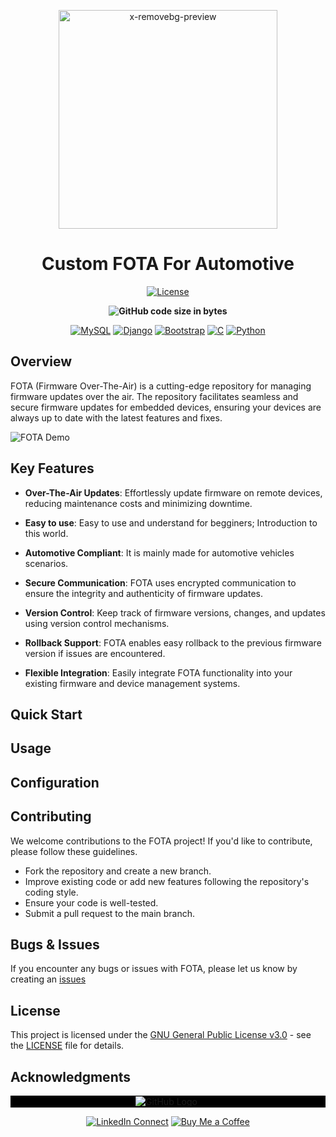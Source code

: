 
<p align="center">
  <a href="https://imgbb.com/"><img src="https://i.ibb.co/7RNX7Jg/x-removebg-preview.png" alt="x-removebg-preview" border="0" width="350"></a>
</p>
<div align="center">

# Custom FOTA For Automotive

</div>

<p align="center">
  <a href="https://img.shields.io/badge/License-GPL%203.0-blue.svg"><img src="https://img.shields.io/badge/License-GPL%203.0-blue.svg" alt="License"></a>
</p>

</p>
<p align="center">
  <b> 
  <img alt="GitHub code size in bytes" src="https://img.shields.io/github/languages/code-size/mohamedashraf-eng/C-FOTA-4-A"> 
  </b>
</p>


<p align="center">
  <a href=""><img src="https://img.shields.io/badge/mysql-%2300f.svg?style=for-the-badge&logo=mysql&logoColor=white" alt="MySQL"></a>
  <a href=""><img src="https://img.shields.io/badge/django-%23092E20.svg?style=for-the-badge&logo=django&logoColor=white" alt="Django"></a>
  <a href=""><img src="https://img.shields.io/badge/bootstrap-%238511FA.svg?style=for-the-badge&logo=bootstrap&logoColor=white" alt="Bootstrap"></a>
  <a href="https://www.gnu.org/home.en.html"><img src="https://img.shields.io/badge/C-00599C?style=for-the-badge&logo=c&logoColor=white" alt="C"></a>
  <a href="https://www.python.org"><img src="https://img.shields.io/badge/Python-FFD43B?style=for-the-badge&logo=python&logoColor=blue" alt="Python"></a>
</p>

## Overview 
FOTA (Firmware Over-The-Air) is a cutting-edge repository for managing firmware updates over the air. The repository facilitates seamless and secure firmware updates for embedded devices, ensuring your devices are always up to date with the latest features and fixes.

![FOTA Demo](insert_demo_gif_or_screenshot_here)

## Key Features

- **Over-The-Air Updates**: Effortlessly update firmware on remote devices, reducing maintenance costs and minimizing downtime.

- **Easy to use**: Easy to use and understand for begginers; Introduction to this world.

- **Automotive Compliant**: It is mainly made for automotive vehicles scenarios.  

- **Secure Communication**: FOTA uses encrypted communication to ensure the integrity and authenticity of firmware updates.

- **Version Control**: Keep track of firmware versions, changes, and updates using version control mechanisms.

- **Rollback Support**: FOTA enables easy rollback to the previous firmware version if issues are encountered.

- **Flexible Integration**: Easily integrate FOTA functionality into your existing firmware and device management systems.

## Quick Start  

## Usage  


## Configuration  


## Contributing  
We welcome contributions to the FOTA project! If you'd like to contribute, please follow these guidelines.

* Fork the repository and create a new branch.
* Improve existing code or add new features following the repository's coding style.
* Ensure your code is well-tested.
* Submit a pull request to the main branch.

## Bugs & Issues

If you encounter any bugs or issues with FOTA, please let us know by creating an [issues](https://github.com/mohamedashraf-eng/C-FOTA-4-A/issues)
## License  
This project is licensed under the [GNU General Public License v3.0](https://www.gnu.org/licenses/gpl-3.0.en.html) - see the [LICENSE](https://github.com/mohamedashraf-eng/C-FOTA-4-A/blob/main/LICENSE) file for details.

## Acknowledgments  

<div align="center" style="background-color: black; padding: 1px; max-width: 10000px;">
  <a href="https://github.com/mohamedashraf-eng" style="text-decoration: none;">
    <img src="https://img.shields.io/badge/GitHub-100000?style=for-the-badge&logo=github&logoColor=white" alt="GitHub Logo" style="vertical-align: middle;">
    <span style="color: white; margin-left: 5px; vertical-align: middle;"></span>
  </a>
  
</div>
<div align="center">

[![LinkedIn Connect](https://img.shields.io/badge/LinkedIn-0077B5?style=for-the-badge&logo=linkedin&logoColor=white)](https://www.linkedin.com/in/mohamed-ashraf-wx/) [![Buy Me a Coffee](https://img.shields.io/badge/sponsor-30363D?style=for-the-badge&logo=GitHub-Sponsors&logoColor=white)](https://www.linkedin.com/in/mohamed-ashraf-wx/)

</div>
